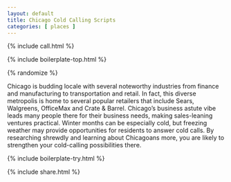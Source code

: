 ```yaml
---
layout: default
title: Chicago Cold Calling Scripts
categories: [ places ]
---
```


{% include call.html %}

{% include boilerplate-top.html %}


{% randomize %}

Chicago is budding locale with several noteworthy industries from finance and manufacturing to transportation and retail. In fact, this diverse metropolis is home to several popular retailers that include Sears, Walgreens, OfficeMax and Crate & Barrel. Chicago’s business astute vibe leads many people there for their business needs, making sales-leaning ventures practical. Winter months can be especially cold, but freezing weather may provide opportunities for residents to answer cold calls. By researching shrewdly and learning about Chicagoans more, you are likely to strengthen your cold-calling possibilities there.

{% include boilerplate-try.html %}

{% include share.html %}